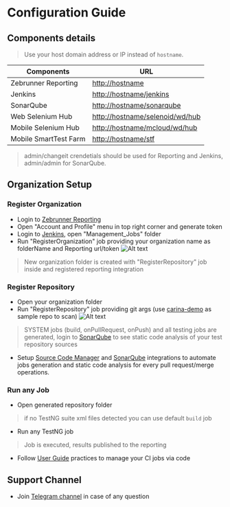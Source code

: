 # Configuration Guide

## Components details
  > Use your host domain address or IP instead of `hostname`.

| Components            | URL                                                                |
|---------------------  |------------------------------------------------------------------- |
| Zebrunner Reporting   | [http://hostname](http://hostname)                                 |
| Jenkins               | [http://hostname/jenkins](http://hostname/jenkins)                 |
| SonarQube             | [http://hostname/sonarqube](http://hostname/sonarqube)             |
| Web Selenium Hub      | [http://hostname/selenoid/wd/hub](http://hostname/selenoid/wd/hub) |
| Mobile Selenium Hub   | [http://hostname/mcloud/wd/hub](http://hostname/mcloud/wd/hub)     |
| Mobile SmartTest Farm | [http://hostname/stf](http://hostname/stf)                         |

> admin/changeit crendetials should be used for Reporting and Jenkins, admin/admin for SonarQube.
   
## Organization Setup        
### Register Organization
  
  * Login to [Zebrunner Reporting](http://hostname)
  * Open "Account and Profile" menu in top right corner and generate token
  * Login to [Jenkins](http://hostname/jenkins), open "Management_Jobs" folder
  * Run "RegisterOrganization" job providing your organization name as folderName and Reporting url/token
  ![Alt text](https://github.com/zebrunner/zebrunner/blob/develop/docs/img/Organization.png?raw=true "Organization")
  > New organization folder is created with "RegisterRepository" job inside and registered reporting integration  

### Register Repository
  * Open your organization folder
  * Run "RegisterRepository" job providing git args (use [carina-demo](https://github.com/zebrunner/carina-demo.git) as sample repo to scan)
  ![Alt text](https://github.com/qaprosoft/qps-infra/blob/develop/docs/img/Repository.png?raw=true "Repository")
  > SYSTEM jobs (build, onPullRequest, onPush) and all testing jobs are generated, login to [SonarQube](http://hostname/sonarqube) to see static code analysis of your test repository sources 
  * Setup [Source Code Manager](https://zebrunner.github.io/community-edition/integration/scm/) and [SonarQube](https://zebrunner.github.io/community-edition/integration/sonarqube/) integrations to automate jobs generation and static code analysis for every pull request/merge operations.

### Run any Job
  * Open generated repository folder
  > if no TestNG suite xml files detected you can use default `build` job
  * Run any TestNG job
  > Job is executed, results published to the reporting
  * Follow [User Guide](https://zebrunner.github.io/community-edition/user-guide/) practices to manage your CI jobs via code

## Support Channel

  * Join [Telegram channel](https://t.me/zebrunner) in case of any question
